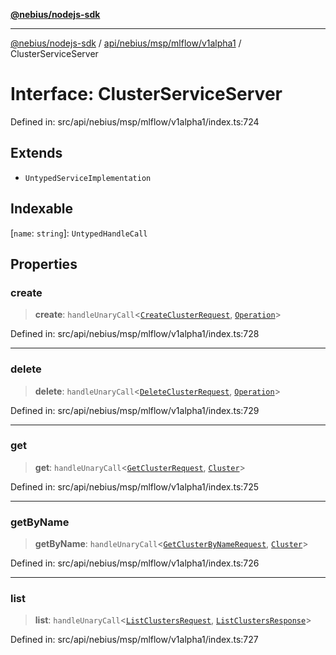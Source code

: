 [**@nebius/nodejs-sdk**](../../../../../../README.md)

---

[@nebius/nodejs-sdk](../../../../../../README.md) / [api/nebius/msp/mlflow/v1alpha1](../README.md) / ClusterServiceServer

# Interface: ClusterServiceServer

Defined in: src/api/nebius/msp/mlflow/v1alpha1/index.ts:724

## Extends

- `UntypedServiceImplementation`

## Indexable

\[`name`: `string`\]: `UntypedHandleCall`

## Properties

### create

> **create**: `handleUnaryCall`\<[`CreateClusterRequest`](CreateClusterRequest.md), [`Operation`](../../../../common/v1alpha1/interfaces/Operation.md)\>

Defined in: src/api/nebius/msp/mlflow/v1alpha1/index.ts:728

---

### delete

> **delete**: `handleUnaryCall`\<[`DeleteClusterRequest`](DeleteClusterRequest.md), [`Operation`](../../../../common/v1alpha1/interfaces/Operation.md)\>

Defined in: src/api/nebius/msp/mlflow/v1alpha1/index.ts:729

---

### get

> **get**: `handleUnaryCall`\<[`GetClusterRequest`](GetClusterRequest.md), [`Cluster`](Cluster.md)\>

Defined in: src/api/nebius/msp/mlflow/v1alpha1/index.ts:725

---

### getByName

> **getByName**: `handleUnaryCall`\<[`GetClusterByNameRequest`](GetClusterByNameRequest.md), [`Cluster`](Cluster.md)\>

Defined in: src/api/nebius/msp/mlflow/v1alpha1/index.ts:726

---

### list

> **list**: `handleUnaryCall`\<[`ListClustersRequest`](ListClustersRequest.md), [`ListClustersResponse`](ListClustersResponse.md)\>

Defined in: src/api/nebius/msp/mlflow/v1alpha1/index.ts:727
